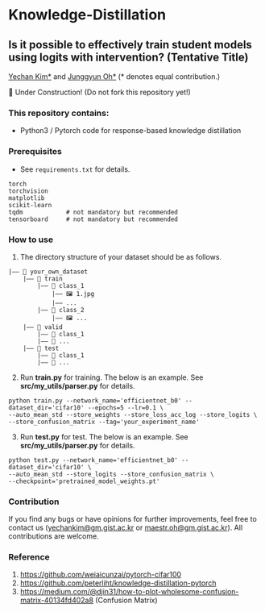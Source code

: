 # Knowledge-Distillation
## Is it possible to effectively train student models using logits with intervention? (Tentative Title) 
[Yechan Kim*](https://github.com/unique-chan) and [Junggyun Oh*](https://github.com/Dodant)
(* denotes equal contribution.)

🚧 Under Construction! (Do not fork this repository yet!)

### This repository contains:
- Python3 / Pytorch code for response-based knowledge distillation


### Prerequisites
- See `requirements.txt` for details.
~~~ME
torch
torchvision
matplotlib
scikit-learn
tqdm            # not mandatory but recommended
tensorboard     # not mandatory but recommended
~~~


### How to use
1. The directory structure of your dataset should be as follows.
~~~
|—— 📁 your_own_dataset
	|—— 📁 train
		|—— 📁 class_1
			|—— 🖼️ 1.jpg
			|—— ...
		|—— 📁 class_2 
			|—— 🖼️ ...
	|—— 📁 valid
		|—— 📁 class_1
		|—— 📁 ... 
	|—— 📁 test
		|—— 📁 class_1
		|—— 📁 ... 
~~~

2. Run **train.py** for training. The below is an example. See **src/my_utils/parser.py** for details.
~~~ME
python train.py --network_name='efficientnet_b0' --dataset_dir='cifar10' --epochs=5 --lr=0.1 \
--auto_mean_std --store_weights --store_loss_acc_log --store_logits \
--store_confusion_matrix --tag='your_experiment_name'
~~~

3. Run **test.py** for test. The below is an example. See **src/my_utils/parser.py** for details.
~~~ME
python test.py --network_name='efficientnet_b0' --dataset_dir='cifar10' \
--auto_mean_std --store_logits --store_confusion_matrix \
--checkpoint='pretrained_model_weights.pt'
~~~


### Contribution
If you find any bugs or have opinions for further improvements, feel free to contact us (yechankim@gm.gist.ac.kr or maestr.oh@gm.gist.ac.kr). All contributions are welcome.


### Reference
1. https://github.com/weiaicunzai/pytorch-cifar100
2. https://github.com/peterliht/knowledge-distillation-pytorch
3. https://medium.com/@djin31/how-to-plot-wholesome-confusion-matrix-40134fd402a8 (Confusion Matrix)
